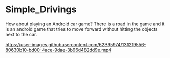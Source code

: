 # Simple_Drivings
How about playing an Android car game?
There is a road in the game and it is an android game that tries to move forward without hitting the objects next to the car.




https://user-images.githubusercontent.com/62395974/131219556-80630b10-bd00-4ace-9dae-3b96d482dd9e.mp4


